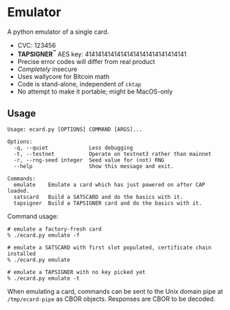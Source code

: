 # Emulator

A python emulator of a single card.

- CVC: 123456
- **TAPSIGNER<sup>&trade;</sup>** AES key: 41414141414141414141414141414141
- Precise error codes will differ from real product
- _Completely_ insecure
- Uses wallycore for Bitcoin math
- Code is stand-alone, independent of `cktap`
- No attempt to make it portable; might be MacOS-only

## Usage

```
Usage: ecard.py [OPTIONS] COMMAND [ARGS]...

Options:
  -q, --quiet             Less debugging
  -t, --testnet           Operate on testnet3 rather than mainnet
  -r, --rng-seed integer  Seed value for (not) RNG
  --help                  Show this message and exit.

Commands:
  emulate    Emulate a card which has just powered on after CAP loaded.
  satscard   Build a SATSCARD and do the basics with it.
  tapsigner  Build a TAPSIGNER card and do the basics with it.
```

Command usage:

```shell
# emulate a factory-fresh card
% ./ecard.py emulate -f
```

```shell
# emulate a SATSCARD with first slot populated, certificate chain installed
% ./ecard.py emulate
```

```shell
# emulate a TAPSIGNER with no key picked yet
% ./ecard.py emulate -t
```

When emulating a card, commands can be sent to the Unix domain pipe
at `/tmp/ecard-pipe` as CBOR objects. Responses are CBOR to be decoded.

